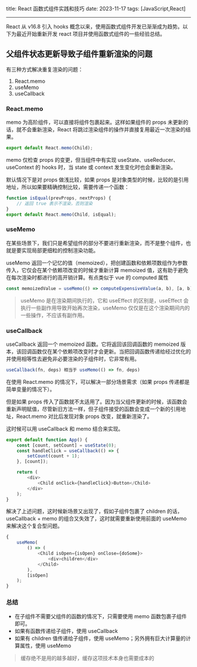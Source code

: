 title: React 函数式组件实践和技巧
date: 2023-11-17
tags: [JavaScript,React]

---

React 从 v16.8 引入 hooks 概念以来，使用函数式组件开发已渐渐成为趋势。以下为最近开始重新开发 react 项目并使用函数式组件的一些经验总结。

## 父组件状态更新导致子组件重新渲染的问题

有三种方式解决重复渲染的问题：

1. React.memo
2. useMemo
3. useCallback

### React.memo

memo 为高阶组件，可以直接将组件包裹起来。这样如果组件的 props 未更新的话，就不会重新渲染，React 将跳过渲染组件的操作并直接复用最近一次渲染的结果。

```javascript
export default React.memo(Child);
```

memo 仅检查 props 的变更，但当组件中有实现 useState、useReducer、useContext 的 hooks 时，当 state 或 context 发生变化时也会重新渲染。

默认情况下是对 props 做浅比较，如果 props 是对象类型的时候，比较的是引用地址，所以如果要精确控制比较，需要传递一个函数：

```javascript
function isEqual(prevProps, nextProps) {
    // 返回 true 表示不渲染，否则渲染
}
export default React.memo(Child, isEqual);
```

### useMemo

在某些场景下，我们只是希望组件的部分不要进行重新渲染，而不是整个组件，也就是要实现局部更细粒的控制渲染功能。

useMemo 返回一个记忆的值（memoized），把创建函数和依赖项数组作为参数传入，它仅会在某个依赖项改变的时候才重新计算 memoized 值，这有助于避免在每次渲染时都进行的高开销计算。有点类似于 vue 的 computed 属性

```javascript
const memoizedValue = useMemo(() => computeExpensiveValue(a, b), [a, b]);
```

> useMemo 是在渲染期间执行的，它和 useEffect 的区别是，useEffect 会执行一些副作用导致开始再次渲染，useMemo 仅仅是在这个渲染期间内的一些操作，不应该有副作用。

### useCallback

useCallback 返回一个 memoized 函数。它将返回该回调函数的 memoized 版本，该回调函数仅在某个依赖项改变时才会更新。当把回调函数传递给经过优化的并使用相等性去避免非必要渲染的子组件时，它非常有用。

```javascript
useCallback(fn, deps) 相当于 useMemo(() => fn, deps)
```

在使用 React.memo 的情况下，可以解决一部分场景需求（如果 props 传递都是简单变量的情况下）。

但是如果 props 传入了函数就不太适用了。因为当父组件更新的时候，该函数会重新声明赋值，尽管新旧方法一样，但子组件接受的函数会变成一个新的引用地址，React.memo 对比后发现对象 props 改变，就重新渲染了。

这时候可以用 useCallback 和 memo 结合来实现。

```javascript
export default function App() {
    const [count, setCount] = useState(0);
    const handleClick = useCallback(() => {
        setCount(count + 1);
    }, [count]);

    return (
        <div>
            <Child onClick={handleClick}>Button</Child>
        </div>
    );
}
```

解决了上述问题，这时候新场景又出现了，假如子组件包裹了 children 的话，useCallback + memo 的组合又失效了，这时就需要重新使用前面的 useMemo 来解决这个复合型问题。

```javascript
{
    useMemo(
        () => (
            <Child isOpen={isOpen} onClose={doSome}>
                <div>children</div>
            </Child>
        ),
        [isOpen]
    );
}
```

### 总结

-   在子组件不需要父组件的函数的情况下，只需要使用 memo 函数包裹子组件即可。
-   如果有函数传递给子组件，使用 useCallback
-   如果有 children 值传递给子组件，使用 useMemo；另外拥有巨大计算量的计算属性，使用 useMemo

> 缓存绝不是用的越多越好，缓存这项技术本身也需要成本的
